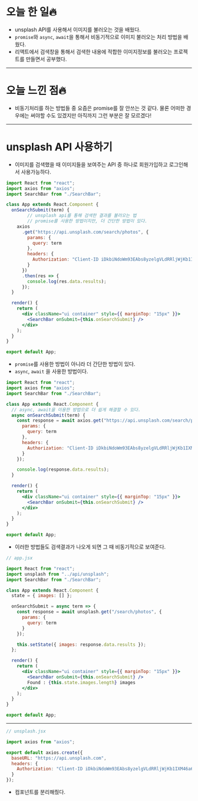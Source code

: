 # 오늘 한 일🔥

- unsplash API를 사용해서 이미지를 불러오는 것을 배웠다.
- `promise`와 `async`, `await`을 통해서 비동기적으로 이미지 불러오는 처리 방법을 배웠다.
- 리액트에서 검색창을 통해서 검색한 내용에 적합한 이미지정보를 불러오는 프로젝트를 만들면서 공부했다.

---

# 오늘 느낀 점🔥

- 비동기처리를 하는 방법들 중 요즘은 promise를 잘 안쓰는 것 같다. 물론 어떠한 경우에는 써야할 수도 있겠지만 아직까지 그런 부분은 잘 모르겠다!

---

# unsplash API 사용하기

- 이미지를 검색했을 때 이미지들을 보여주는 API 중 하나로 회원가입하고 로그인해서 사용가능하다.

```jsx
import React from "react";
import axios from "axios";
import SearchBar from "./SearchBar";

class App extends React.Component {
  onSearchSubmit(term) {
		// unsplash api를 통해 검색한 결과를 불러오는 법
		// promise를 사용한 방법이지만, 더 간단한 방법이 있다.
    axios
      .get("https://api.unsplash.com/search/photos", {
        params: {
          query: term
        },
        headers: {
          Authorization: "Client-ID iDkbiNdoWm93EAbs8yzelgVLdRRljWjKb1IXM46a6KQ"
        }
      })
      .then(res => {
        console.log(res.data.results);
      });
  }

  render() {
    return (
      <div className="ui container" style={{ marginTop: "15px" }}>
        <SearchBar onSubmit={this.onSearchSubmit} />
      </div>
    );
  }
}

export default App;
```

- `promise`를 사용한 방법이 아니라 더 간단한 방법이 있다.
- `async`, `await` 을 사용한 방법이다.

```jsx
import React from "react";
import axios from "axios";
import SearchBar from "./SearchBar";

class App extends React.Component {
  // async, await을 이용한 방법으로 더 쉽게 해결할 수 있다.
  async onSearchSubmit(term) {
    const response = await axios.get("https://api.unsplash.com/search/photos", {
      params: {
        query: term
      },
      headers: {
        Authorization: "Client-ID iDkbiNdoWm93EAbs8yzelgVLdRRljWjKb1IXM46a6KQ"
      }
    });

    console.log(response.data.results);
  }

  render() {
    return (
      <div className="ui container" style={{ marginTop: "15px" }}>
        <SearchBar onSubmit={this.onSearchSubmit} />
      </div>
    );
  }
}

export default App;
```

- 이러한 방법들도 검색결과가 나오게 되면 그 때 비동기적으로 보여준다.

```jsx
// app.jsx

import React from "react";
import unsplash from "../api/unsplash";
import SearchBar from "./SearchBar";

class App extends React.Component {
  state = { images: [] };

  onSearchSubmit = async term => {
    const response = await unsplash.get("/search/photos", {
      params: {
        query: term
      }
    });

    this.setState({ images: response.data.results });
  };

  render() {
    return (
      <div className="ui container" style={{ marginTop: "15px" }}>
        <SearchBar onSubmit={this.onSearchSubmit} />
        Found : {this.state.images.length} images
      </div>
    );
  }
}

export default App;
```

---

```jsx
// unsplash.jsx

import axios from "axios";

export default axios.create({
  baseURL: "https://api.unsplash.com",
  headers: {
    Authorization: "Client-ID iDkbiNdoWm93EAbs8yzelgVLdRRljWjKb1IXM46a6KQ"
  }
});
```

- 컴포넌트를 분리해줬다.
